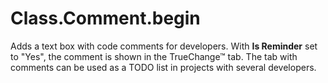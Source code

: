 # Class.Comment.begin

Adds a text box with code comments for developers. With **Is Reminder** set to "Yes", the comment is shown in the TrueChange™ tab. The tab with comments can be used as a TODO list in projects with several developers.

